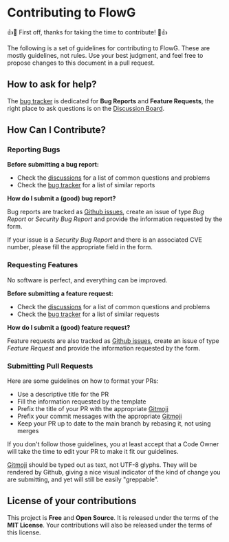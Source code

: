 # Contributing to FlowG

:+1::tada: First off, thanks for taking the time to contribute! :tada::+1:

The following is a set of guidelines for contributing to FlowG. These are mostly
guidelines, not rules. Use your best judgment, and feel free to propose changes
to this document in a pull request.

## How to ask for help?

The [bug tracker](https://github.com/link-society/flowg/issues) is dedicated for
**Bug Reports** and **Feature Requests**, the right place to ask questions is on
the [Discussion Board](https://github.com/link-society/flowg/discussions).

## How Can I Contribute?

### Reporting Bugs

**Before submitting a bug report:**

 - Check the [discussions](https://github.com/link-society/flowg/discussions)
   for a list of common questions and problems
 - Check the [bug tracker](https://github.com/link-society/flowg/issues) for a
   list of similar reports

**How do I submit a (good) bug report?**

Bug reports are tracked as
[Github issues](https://github.com/link-society/flowg/issues), create an issue
of type *Bug Report* or *Security Bug Report* and provide the information
requested by the form.

If your issue is a *Security Bug Report* and there is an associated CVE number,
please fill the appropriate field in the form.

### Requesting Features

No software is perfect, and everything can be improved.

**Before submitting a feature request:**

 - Check the [discussions](https://github.com/link-society/flowg/discussions)
   for a list of common questions and problems
 - Check the [bug tracker](https://github.com/link-society/flowg/issues) for a
   list of similar requests

**How do I submit a (good) feature request?**

Feature requests are also tracked as
[Github issues](https://github.com/link-society/flowg/issues), create an issue
of type *Feature Request*  and provide the information requested by the form.

### Submitting Pull Requests

Here are some guidelines on how to format your PRs:

 - Use a descriptive title for the PR
 - Fill the information requested by the template
 - Prefix the title of your PR with the appropriate [Gitmoji](https://gitmoji.dev)
 - Prefix your commit messages with the appropriate [Gitmoji](https://gitmoji.dev)
 - Keep your PR up to date to the main branch by rebasing it, not using merges

If you don't follow those guidelines, you at least accept that a Code Owner will
take the time to edit your PR to make it fit our guidelines.

[Gitmoji](https://gitmoji.dev) should be typed out as text, not UTF-8 glyphs.
They will be rendered by Github, giving a nice visual indicator of the kind of
change you are submitting, and yet will still be easily "greppable".

## License of your contributions

This project is **Free** and **Open Source**. It is released under the terms of
the **MIT License**. Your contributions will also be released under the terms of
this license.
